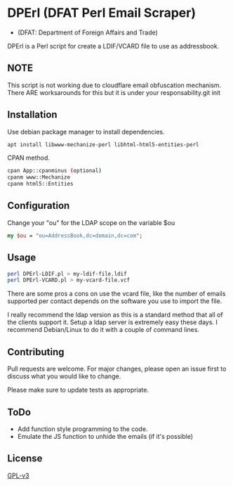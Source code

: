 # DPErl (DFAT Perl Email Scraper)
* (DFAT: Department of Foreign Affairs and Trade)

DPErl is a Perl script for create a LDIF/VCARD file to use as addressbook.

## NOTE
This script is not working due to cloudflare email obfuscation mechanism.
There ARE worksarounds for this but it is under your responsability.git init

## Installation

Use debian package manager to install dependencies.

```bash
apt install libwww-mechanize-perl libhtml-html5-entities-perl
```
CPAN method.
```bash
cpan App::cpanminus (optional)
cpanm www::Mechanize 
cpanm html5::Entities
```
## Configuration
Change your "ou" for the LDAP scope on the variable $ou
```perl
my $ou = "ou=AddressBook,dc=domain,dc=com";
```
## Usage

```bash
perl DPErl-LDIF.pl > my-ldif-file.ldif
perl DPErl-VCARD.pl > my-vcard-file.vcf
```
There are some pros a cons on use the vcard file, like the number of emails supported per contact depends on the software you use to import the file.

I really recommend the ldap version as this is a standard method that all of the clients support it.
Setup a ldap server is extremely easy these days. I recommend Debian/Linux to do it with a couple of command lines.

## Contributing
Pull requests are welcome. For major changes, please open an issue first to discuss what you would like to change.

Please make sure to update tests as appropriate.

## ToDo
* Add function style programming to the code.
* Emulate the JS function to unhide the emails (if it's possible)

## License
[GPL-v3](https://choosealicense.com/licenses/gpl-3.0/)